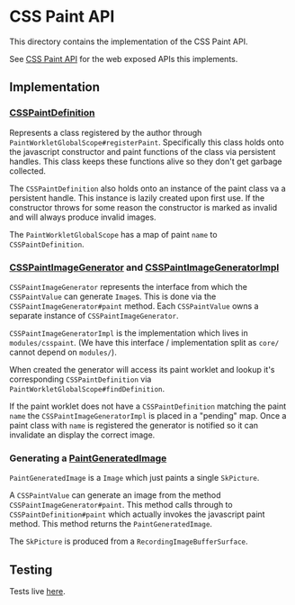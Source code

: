 # CSS Paint API

This directory contains the implementation of the CSS Paint API.

See [CSS Paint API](https://drafts.css-houdini.org/css-paint-api/) for the web exposed APIs this
implements.

## Implementation

### [CSSPaintDefinition](CSSPaintDefinition.h)

Represents a class registered by the author through `PaintWorkletGlobalScope#registerPaint`.
Specifically this class holds onto the javascript constructor and paint functions of the class via
persistent handles. This class keeps these functions alive so they don't get garbage collected.

The `CSSPaintDefinition` also holds onto an instance of the paint class va a persistent handle. This
instance is lazily created upon first use. If the constructor throws for some reason the constructor
is marked as invalid and will always produce invalid images.

The `PaintWorkletGlobalScope` has a map of paint `name` to `CSSPaintDefinition`.

### [CSSPaintImageGenerator][generator] and [CSSPaintImageGeneratorImpl][generator-impl]

`CSSPaintImageGenerator` represents the interface from which the `CSSPaintValue` can generate
`Image`s. This is done via the `CSSPaintImageGenerator#paint` method. Each `CSSPaintValue` owns a
separate instance of `CSSPaintImageGenerator`.

`CSSPaintImageGeneratorImpl` is the implementation which lives in `modules/csspaint`. (We have this
interface / implementation split as `core/` cannot depend on `modules/`).

When created the generator will access its paint worklet and lookup it's corresponding
`CSSPaintDefinition` via `PaintWorkletGlobalScope#findDefinition`.

If the paint worklet does not have a `CSSPaintDefinition` matching the paint `name` the
`CSSPaintImageGeneratorImpl` is placed in a "pending" map. Once a paint class with `name` is
registered the generator is notified so it can invalidate an display the correct image.

[generator]: ../../core/css/CSSPaintImageGenerator.h
[generator-impl]: CSSPaintImageGeneratorImpl.h
[paint-value]: ../../core/css/CSSPaintValue.h

### Generating a [PaintGeneratedImage](../../platform/graphics/PaintGeneratedImage.h)

`PaintGeneratedImage` is a `Image` which just paints a single `SkPicture`.

A `CSSPaintValue` can generate an image from the method `CSSPaintImageGenerator#paint`. This method
calls through to `CSSPaintDefinition#paint` which actually invokes the javascript paint method.
This method returns the `PaintGeneratedImage`.

The `SkPicture` is produced from a `RecordingImageBufferSurface`.

## Testing

Tests live [here](../../../LayoutTests/csspaint/).

